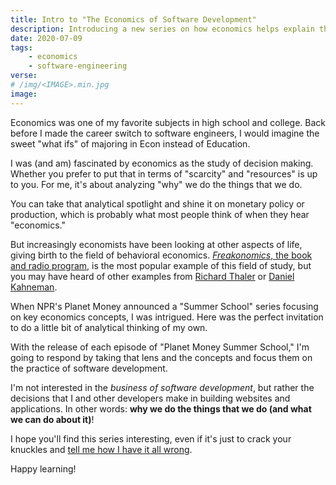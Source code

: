 ```yaml
---
title: Intro to "The Economics of Software Development"
description: Introducing a new series on how economics helps explain the decisions we make when developing software
date: 2020-07-09
tags:
    - economics
    - software-engineering
verse:
# /img/<IMAGE>.min.jpg
image:
---
```


Economics was one of my favorite subjects in high school and college. Back before I made the career switch to software engineers, I would imagine the sweet "what ifs" of majoring in Econ instead of Education.

I was (and am) fascinated by economics as the study of decision making. Whether you prefer to put that in terms of "scarcity" and "resources" is up to you. For me, it's about analyzing "why" we do the things that we do.

You can take that analytical spotlight and shine it on monetary policy or production, which is probably what most people think of when they hear "economics."

But increasingly economists have been looking at other aspects of life, giving birth to the field of behavioral economics. [_Freakonomics_, the book and radio program,](https://freakonomics.com/) is the most popular example of this field of study, but you may have heard of other examples from [Richard Thaler](https://en.wikipedia.org/wiki/Richard_Thaler) or [Daniel Kahneman](https://en.wikipedia.org/wiki/Daniel_Kahneman).

When NPR's Planet Money announced a "Summer School" series focusing on key economics concepts, I was intrigued. Here was the perfect invitation to do a little bit of analytical thinking of my own.

With the release of each episode of "Planet Money Summer School," I'm going to respond by taking that lens and the concepts and focus them on the practice of software development.

I'm not interested in the _business of software development_, but rather the decisions that I and other developers make in building websites and applications. In other words: **why we do the things that we do (and what we can do about it)**!

I hope you'll find this series interesting, even if it's just to crack your knuckles and [tell me how I have it all wrong](https://twitter.com/snmcp).

Happy learning!
